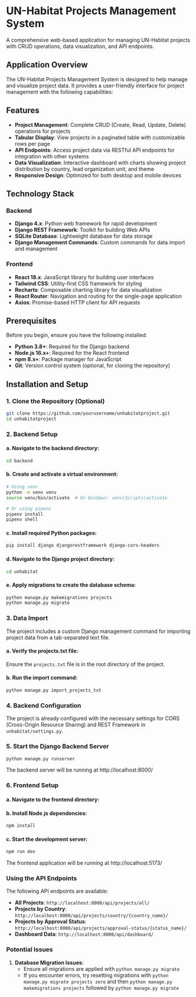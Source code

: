# UN-Habitat Projects Management System

A comprehensive web-based application for managing UN-Habitat projects with CRUD operations, data visualization, and API endpoints.

## Application Overview

The UN-Habitat Projects Management System is designed to help manage and visualize project data. It provides a user-friendly interface for project management with the following capabilities:

## Features

- **Project Management**: Complete CRUD (Create, Read, Update, Delete) operations for projects
- **Tabular Display**: View projects in a paginated table with customizable rows per page
- **API Endpoints**: Access project data via RESTful API endpoints for integration with other systems
- **Data Visualization**: Interactive dashboard with charts showing project distribution by country, lead organization unit, and theme
- **Responsive Design**: Optimized for both desktop and mobile devices

## Technology Stack

### Backend
- **Django 4.x**: Python web framework for rapid development
- **Django REST Framework**: Toolkit for building Web APIs
- **SQLite Database**: Lightweight database for data storage
- **Django Management Commands**: Custom commands for data import and management

### Frontend
- **React 18.x**: JavaScript library for building user interfaces
- **Tailwind CSS**: Utility-first CSS framework for styling
- **Recharts**: Composable charting library for data visualization
- **React Router**: Navigation and routing for the single-page application
- **Axios**: Promise-based HTTP client for API requests

## Prerequisites

Before you begin, ensure you have the following installed:
- **Python 3.8+**: Required for the Django backend
- **Node.js 16.x+**: Required for the React frontend
- **npm 8.x+**: Package manager for JavaScript
- **Git**: Version control system (optional, for cloning the repository)

## Installation and Setup

### 1. Clone the Repository (Optional)

```bash
git clone https://github.com/yourusername/unhabitatproject.git
cd unhabitatproject
```

### 2. Backend Setup

#### a. Navigate to the backend directory:
```bash
cd backend
```

#### b. Create and activate a virtual environment:
```bash
# Using venv
python -m venv venv
source venv/bin/activate  # On Windows: venv\Scripts\activate

# Or using pipenv
pipenv install
pipenv shell
```

#### c. Install required Python packages:
```bash
pip install django djangorestframework django-cors-headers
```

#### d. Navigate to the Django project directory:
```bash
cd unhabitat
```

#### e. Apply migrations to create the database schema:
```bash
python manage.py makemigrations projects
python manage.py migrate
```

### 3. Data Import

The project includes a custom Django management command for importing project data from a tab-separated text file.

#### a. Verify the projects.txt file:
Ensure the `projects.txt` file is in the root directory of the project.

#### b. Run the import command:
```bash
python manage.py import_projects_txt
```

### 4. Backend Configuration

The project is already configured with the necessary settings for CORS (Cross-Origin Resource Sharing) and REST Framework in `unhabitat/settings.py`.

### 5. Start the Django Backend Server

```bash
python manage.py runserver
```

The backend server will be running at http://localhost:8000/

### 6. Frontend Setup

#### a. Navigate to the frontend directory:

#### b. Install Node.js dependencies:
```bash
npm install
```

#### c. Start the development server:
```bash
npm run dev
```

The frontend application will be running at http://localhost:5173/

### Using the API Endpoints
The following API endpoints are available:

- **All Projects**: `http://localhost:8000/api/projects/all/`
- **Projects by Country**: `http://localhost:8000/api/projects/country/{country_name}/`
- **Projects by Approval Status**: `http://localhost:8000/api/projects/approval-status/{status_name}/`
- **Dashboard Data**: `http://localhost:8000/api/dashboard/`


### Potential Issues

1. **Database Migration Issues**:
   - Ensure all migrations are applied with `python manage.py migrate`
   - If you encounter errors, try resetting migrations with `python manage.py migrate projects zero` and then `python manage.py makemigrations projects` followed by `python manage.py migrate`

